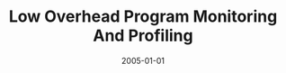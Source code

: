 ---
title: "Low Overhead Program Monitoring And Profiling"
date: 2005-01-01
venue: "Proceedings of the 2005 ACM SIGPLAN-SIGSOFT Workshop on Program Analysis For Software Tools and Engineering, PASTE'05, Lisbon, Portugal, September 5-6, 2005"
paperurl: https://doi.org/10.1145/1108792.1108801
authors: "Naveen Kumar, Bruce R Childers and Mary Lou Soffa"
awards: ""
---